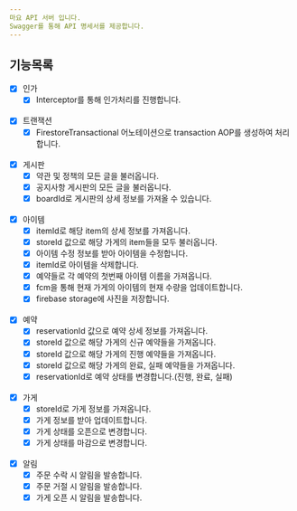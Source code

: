 ```yaml
---
마요 API 서버 입니다.
Swagger를 통해 API 명세서를 제공합니다.
---
```


## 기능목록

- [x] 인가
    - [x] Interceptor를 통해 인가처리를 진행합니다.<br><br>

- [x] 트랜잭션
    - [x] FirestoreTransactional 어노테이션으로 transaction AOP를 생성하여 처리합니다.<br><br>

- [x] 게시판
    - [x] 약관 및 정책의 모든 글을 불러옵니다.
    - [x] 공지사항 게시판의 모든 글을 불러옵니다.
    - [x] boardId로 게시판의 상세 정보를 가져올 수 있습니다.<br><br>

- [x] 아이템
    - [x] itemId로 해당 item의 상세 정보를 가져옵니다.
    - [x] storeId 값으로 해당 가게의 item들을 모두 불러옵니다.
    - [x] 아이템 수정 정보를 받아 아이템을 수정합니다.
    - [x] itemId로 아이템을 삭제합니다.
    - [x] 예약들로 각 예약의 첫번째 아이템 이름을 가져옵니다.
    - [x] fcm을 통해 현재 가게의 아이템의 현재 수량을 업데이트합니다.
    - [x] firebase storage에 사진을 저장합니다.<br><br>

- [x] 예약
    - [x] reservationId 값으로 예약 상세 정보를 가져옵니다.
    - [x] storeId 값으로 해당 가게의 신규 예약들을 가져옵니다.
    - [x] storeId 값으로 해당 가게의 진행 예약들을 가져옵니다.
    - [x] storeId 값으로 해당 가게의 완료, 실패 예약들을 가져옵니다.
    - [x] reservationId로 예약 상태를 변경합니다.(진행, 완료, 실패)<br><br>

- [x] 가게
    - [x] storeId로 가게 정보를 가져옵니다.
    - [x] 가게 정보를 받아 업데이트합니다.
    - [x] 가게 상태를 오픈으로 변경합니다.
    - [x] 가게 상태를 마감으로 변경합니다.<br><br>

- [x] 알림
    - [x] 주문 수락 시 알림을 발송합니다.
    - [x] 주문 거절 시 알림을 발송합니다.
    - [x] 가게 오픈 시 알림을 발송합니다. 
